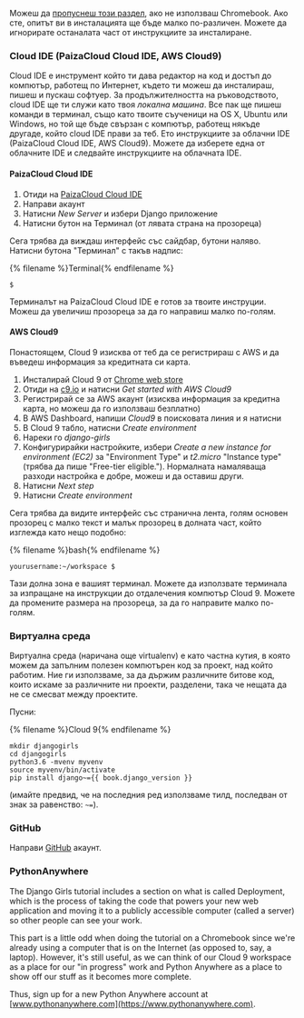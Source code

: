 Можеш да [пропуснеш този раздел](http://tutorial.djangogirls.org/en/installation/#install-python), ако не използваш Chromebook. Ако сте, опитът ви в инсталацията ще бъде малко по-различен. Можете да игнорирате останалата част от инструкциите за инсталиране.

### Cloud IDE (PaizaCloud Cloud IDE, AWS Cloud9)

Cloud IDE е инструмент който ти дава редактор на код и достъп до компютър, работещ по Интернет, където ти можеш да инсталираш, пишеш и пускаш софтуер. За продължителността на ръководството, cloud IDE ще ти служи като твоя *локална машина*. Все пак ще пишеш команди в терминал, също като твоите съученици на OS X, Ubuntu или Windows, но той ще бъде свързан с компютър, работещ някъде другаде, който cloud IDE прави за теб. Ето инструкциите за облачни IDE (PaizaCloud Cloud IDE, AWS Cloud9). Можете да изберете една от облачните IDE и следвайте инструкциите на облачната IDE.

#### PaizaCloud Cloud IDE

1. Отиди на [PaizaCloud Cloud IDE](https://paiza.cloud/)
2. Направи акаунт
3. Натисни *New Server* и избери Django приложение
4. Натисни бутон на Терминал (от лявата страна на прозореца)

Сега трябва да виждаш интерфейс със сайдбар, бутони наляво. Натисни бутона "Терминал" с такъв надпис:

{% filename %}Terminal{% endfilename %}

    $
    

Терминалът на PaizaCloud Cloud IDE е готов за твоите инструции. Можеш да увеличиш прозореца за да го направиш малко по-голям.

#### AWS Cloud9

Понастоящем, Cloud 9 изисква от теб да се регистрираш с AWS и да въведеш информация за кредитната си карта.

1. Инсталирай Cloud 9 от [Chrome web store](https://chrome.google.com/webstore/detail/cloud9/nbdmccoknlfggadpfkmcpnamfnbkmkcp)
2. Отиди на [c9.io](https://c9.io) и натисни *Get started with AWS Cloud9*
3. Регистрирай се за AWS акаунт (изисква информация за кредитна карта, но можеш да го използваш безплатно)
4. В AWS Dashboard, напиши *Cloud9* в поисковата линия и я натисни
5. В Cloud 9 табло, натисни *Create environment*
6. Нареки го *django-girls*
7. Конфигурирайки настройките, избери *Create a new instance for environment (EC2)* за "Environment Type" и *t2.micro* "Instance type" (трябва да пише "Free-tier eligible."). Нормалната намаляваща разходи настройка е добре, можеш и да оставиш други.
8. Натисни *Next step*
9. Натисни *Create environment*

Сега трябва да видите интерфейс със странична лента, голям основен прозорец с малко текст и малък прозорец в долната част, който изглежда като нещо подобно:

{% filename %}bash{% endfilename %}

    yourusername:~/workspace $
    

Тази долна зона е вашият терминал. Можете да използвате терминала за изпращане на инструкции до отдалечения компютър Cloud 9. Можете да промените размера на прозореца, за да го направите малко по-голям.

### Виртуална среда

Виртуална среда (наричана още virtualenv) е като частна кутия, в която можем да запълним полезен компютърен код за проект, над който работим. Ние ги използваме, за да държим различните битове код, които искаме за различните ни проекти, разделени, така че нещата да не се смесват между проектите.

Пусни:

{% filename %}Cloud 9{% endfilename %}

    mkdir djangogirls
    cd djangogirls
    python3.6 -mvenv myvenv
    source myvenv/bin/activate
    pip install django~={{ book.django_version }}
    

(имайте предвид, че на последния ред използваме тилд, последван от знак за равенство: `~=`).

### GitHub

Направи [GitHub](https://github.com) акаунт.

### PythonAnywhere

The Django Girls tutorial includes a section on what is called Deployment, which is the process of taking the code that powers your new web application and moving it to a publicly accessible computer (called a server) so other people can see your work.

This part is a little odd when doing the tutorial on a Chromebook since we're already using a computer that is on the Internet (as opposed to, say, a laptop). However, it's still useful, as we can think of our Cloud 9 workspace as a place for our "in progress" work and Python Anywhere as a place to show off our stuff as it becomes more complete.

Thus, sign up for a new Python Anywhere account at [www.pythonanywhere.com](https://www.pythonanywhere.com).